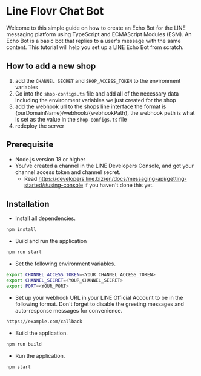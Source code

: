 # Line Flovr Chat Bot

Welcome to this simple guide on how to create an Echo Bot for the LINE messaging platform using TypeScript and ECMAScript Modules (ESM).
An Echo Bot is a basic bot that replies to a user's message with the same content.
This tutorial will help you set up a LINE Echo Bot from scratch.

## How to add a new shop
1. add the `CHANNEL SECRET` and `SHOP_ACCESS_TOKEN` to the environment variables
2. Go into the `shop-configs.ts` file and add all of the necessary data including the environment variables we just created for the shop
3. add the webhook url to the shops line interface the format is {ourDomainName}/webhook/{webhookPath}, the webhook path is what is set as the value in the `shop-configs.ts` file 
4. redeploy the server


## Prerequisite

- Node.js version 18 or higher
- You've created a channel in the LINE Developers Console, and got your channel access token and channel secret.
  - Read https://developers.line.biz/en/docs/messaging-api/getting-started/#using-console if you haven't done this yet.

## Installation


- Install all dependencies.

```bash
npm install
```

- Build and run the application

```bash
npm run start
```


- Set the following environment variables.

```bash
export CHANNEL_ACCESS_TOKEN=<YOUR_CHANNEL_ACCESS_TOKEN>
export CHANNEL_SECRET=<YOUR_CHANNEL_SECRET>
export PORT=<YOUR_PORT>
```

- Set up your webhook URL in your LINE Official Account to be in the following format. Don't forget to disable the greeting messages and auto-response messages for convenience.

```bash
https://example.com/callback
```

- Build the application.

```bash
npm run build
```

- Run the application.

```bash
npm start
```
